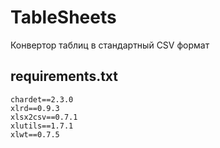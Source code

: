 # TableSheets

Конвертор таблиц в стандартный CSV формат

## requirements.txt

    chardet==2.3.0
    xlrd==0.9.3
    xlsx2csv==0.7.1
    xlutils==1.7.1
    xlwt==0.7.5
